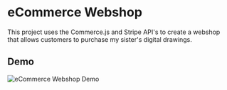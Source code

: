 # eCommerce Webshop

This project uses the Commerce.js and Stripe API's to create a webshop that allows customers to purchase my sister's digital drawings.

## Demo

![eCommerce Webshop Demo](demo/demo.gif)